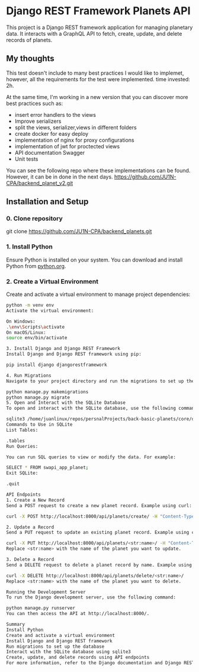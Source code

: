 # Django REST Framework Planets API

This project is a Django REST framework application for managing planetary data. It interacts with a GraphQL API to fetch, create, update, and delete records of planets.

## My thoughts
This test doesn't include to many best practices I would like to implemet, however, all the requirements for the test were implemented. time invested: 2h.

At the same time, I'm working in a new version that you can discover more best practices such as:
- insert error handlers to the views
- Improve serializers
- split the views, serializer,views in different folders
- create docker for easy deploy
- implementation of nginx for proxy configurations
- implementation of jwt for proctected views
- API documentation Swagger
- Unit tests

You can see the following repo where these implementations can be found. However, it can be in done in the next days.
https://github.com/JU1N-CPA/backend_planet_v2.git


## Installation and Setup

### 0. Clone repository
git clone https://github.com/JU1N-CPA/backend_planets.git

### 1. Install Python

Ensure Python is installed on your system. You can download and install Python from [python.org](https://www.python.org/downloads/).

### 2. Create a Virtual Environment

Create and activate a virtual environment to manage project dependencies:

```sh
python -m venv env
Activate the virtual environment:

On Windows:
.\env\Scripts\activate
On macOS/Linux:
source env/bin/activate

3. Install Django and Django REST Framework
Install Django and Django REST framework using pip:

pip install django djangorestframework

4. Run Migrations
Navigate to your project directory and run the migrations to set up the database schema:

python manage.py makemigrations
python manage.py migrate
5. Open and Interact with the SQLite Database
To open and interact with the SQLite database, use the following command:

sqlite3 /home/juanlinux/repos/persnalProjects/back-basic-planets/core/db.sqlite3
Commands to Use in SQLite
List Tables:

.tables
Run Queries:

You can run SQL queries to view or modify the data. For example:

SELECT * FROM swapi_app_planet;
Exit SQLite:

.quit

API Endpoints
1. Create a New Record
Send a POST request to create a new planet record. Example using curl:

curl -X POST http://localhost:8000/api/planets/create/ -H "Content-Type: application/json" -d '{"name": "New Planet", "population": 123456, "terrains": "forest-mountain", "climates": "temperate"}'

2. Update a Record
Send a PUT request to update an existing planet record. Example using curl:

curl -X PUT http://localhost:8000/api/planets/<str:name>/ -H "Content-Type: application/json" -d '{"population": 654321, "terrains": "desert", "climates": "arid"}'
Replace <str:name> with the name of the planet you want to update.

3. Delete a Record
Send a DELETE request to delete a planet record by name. Example using curl:

curl -X DELETE http://localhost:8000/api/planets/delete/<str:name>/
Replace <str:name> with the name of the planet you want to delete.

Running the Development Server
To run the Django development server, use the following command:

python manage.py runserver
You can then access the API at http://localhost:8000/.

Summary
Install Python
Create and activate a virtual environment
Install Django and Django REST framework
Run migrations to set up the database
Interact with the SQLite database using sqlite3
Create, update, and delete records using API endpoints
For more information, refer to the Django documentation and Django REST framework documentation.
